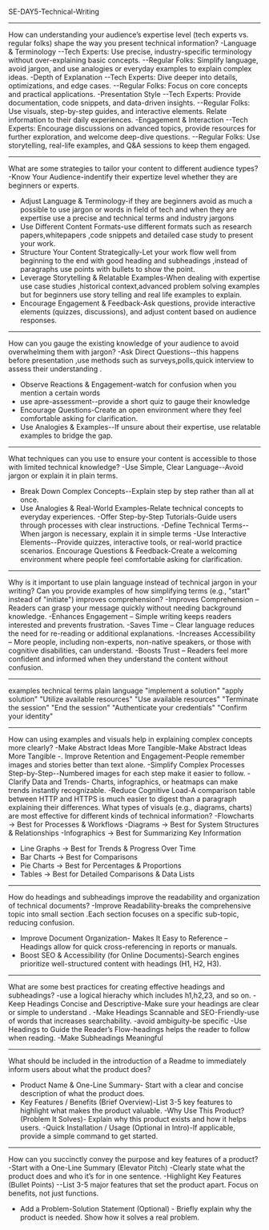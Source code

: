 SE-DAY5-Technical-Writing
****
How can understanding your audience’s expertise level (tech experts vs. regular folks) shape the way you present technical information?
-Language & Terminology
--Tech Experts: Use precise, industry-specific terminology without over-explaining basic concepts.
--Regular Folks: Simplify language, avoid jargon, and use analogies or everyday examples to explain complex ideas.
-Depth of Explanation
--Tech Experts: Dive deeper into details, optimizations, and edge cases. 
--Regular Folks: Focus on core concepts and practical applications.
-Presentation Style
--Tech Experts: Provide documentation, code snippets, and data-driven insights.
--Regular Folks: Use visuals, step-by-step guides, and interactive elements. Relate information to their daily experiences.
-Engagement & Interaction
--Tech Experts: Encourage discussions on advanced topics, provide resources for further exploration, and welcome deep-dive questions.
--Regular Folks: Use storytelling, real-life examples, and Q&A sessions to keep them engaged.

***
What are some strategies to tailor your content to different audience types?
-Know Your Audience-indentify  their expertize level whether they are beginners or experts.
- Adjust Language & Terminology-if they are beginners avoid as much a possible to use jargon or words in field of tech and when they are expertise use a precise and technical terms and industry jargons
-  Use Different Content Formats-use different formats such as research papers,whitepapers ,code snippets and detailed case study to present your work.
- Structure Your Content Strategically-Let your work flow well from beginning to the end with good heading and subheadings ,instead of paragraphs use points with bullets to show the point.
-  Leverage Storytelling & Relatable Examples-When dealing with expertise use case studies ,historical context,advanced problem solving examples but for beginners use story telling and real life examples to explain.
-  Encourage Engagement & Feedback-Ask questions, provide interactive elements (quizzes, discussions), and adjust content based on audience responses.
***  
How can you gauge the existing knowledge of your audience to avoid overwhelming them with jargon?
-Ask Direct Questions--this happens before presentation ,use methods such as surveys,polls,quick interview to assess their understanding .
- Observe Reactions & Engagement-watch for confusion when you mention a certain words
- use apre-assessment--provide a short quiz to gauge their knowledge
- Encourage Questions-Create an open environment where they feel comfortable asking for clarification.
- Use Analogies & Examples--If unsure about their expertise, use relatable examples to bridge the gap.
 
****
What techniques can you use to ensure your content is accessible to those with limited technical knowledge?
-Use Simple, Clear Language--Avoid jargon or explain it in plain terms.
- Break Down Complex Concepts--Explain step by step rather than all at once.
- Use Analogies & Real-World Examples-Relate technical concepts to everyday experiences.
-Offer Step-by-Step Tutorials-Guide users through processes with clear instructions.
-Define Technical Terms--When jargon is necessary, explain it in simple terms
-Use Interactive Elements--Provide quizzes, interactive tools, or real-world practice scenarios.
Encourage Questions & Feedback-Create a welcoming environment where people feel comfortable asking for clarification.

***
Why is it important to use plain language instead of technical jargon in your writing?
Can you provide examples of how simplifying terms (e.g., "start" instead of "initiate") improves comprehension?
-Improves Comprehension – Readers can grasp your message quickly without needing background knowledge.
-Enhances Engagement – Simple writing keeps readers interested and prevents frustration.
-Saves Time – Clear language reduces the need for re-reading or additional explanations.
-Increases Accessibility – More people, including non-experts, non-native speakers, or those with cognitive disabilities, can understand.
-Boosts Trust – Readers feel more confident and informed when they understand the content without confusion.
*****
examples
technical terms              plain language 
"implement a solution"      	"apply solution"
"Utilize available resources"  	"Use available resources"
"Terminate the session"            "End the session"
"Authenticate your credentials"      "Confirm your identity"



****
How can using examples and visuals help in explaining complex concepts more clearly?
-Make Abstract Ideas More Tangible-Make Abstract Ideas More Tangible
-. Improve Retention and Engagement-People remember images and stories better than text alone.
-Simplify Complex Processes Step-by-Step--Numbered images for each step make it easier to follow.
-Clarify Data and Trends- Charts, infographics, or heatmaps can make trends instantly recognizable.
-Reduce Cognitive Load-A comparison table between HTTP and HTTPS is much easier to digest than a paragraph explaining their differences.
What types of visuals (e.g., diagrams, charts) are most effective for different kinds of technical information?
-Flowcharts → Best for Processes & Workflows
-Diagrams → Best for System Structures & Relationships
-Infographics → Best for Summarizing Key Information
- Line Graphs → Best for Trends & Progress Over Time
- Bar Charts → Best for Comparisons
- Pie Charts → Best for Percentages & Proportions
-  Tables → Best for Detailed Comparisons & Data Lists


*****
How do headings and subheadings improve the readability and organization of technical documents?
-Improve Readability-breaks the comprehensive topic into small section .Each section focuses on a specific sub-topic, reducing confusion.
- Improve Document Organization- Makes It Easy to Reference – Headings allow for quick cross-referencing in reports or manuals.
- Boost SEO & Accessibility (for Online Documents)-Search engines prioritize well-structured content with headings (H1, H2, H3). 



*****
What are some best practices for creating effective headings and subheadings?
-use a logical hierachy which includes h1,h2,23, and so on.
-Keep Headings Concise and Descriptive-Make sure your headings are clear or simple to understand .
-Make Headings Scannable and SEO-Friendly-use of words that increases searchability.
-avoid ambiguity-be specific
-Use Headings to Guide the Reader’s Flow-headings helps the reader to follow when reading.
-Make Subheadings Meaningful
*****
What should be included in the introduction of a Readme to immediately inform users about what the product does?
- Product Name & One-Line Summary- Start with a clear and concise description of what the product does.
- Key Features / Benefits (Brief Overview)-List 3-5 key features to highlight what makes the product valuable.
-Why Use This Product? (Problem It Solves)- Explain why this product exists and how it helps users.
-Quick Installation / Usage (Optional in Intro)-If applicable, provide a simple command to get started.
*****
How can you succinctly convey the purpose and key features of a product?
-Start with a One-Line Summary (Elevator Pitch) -Clearly state what the product does and who it’s for in one sentence.
-Highlight Key Features (Bullet Points) --List 3-5 major features that set the product apart. Focus on benefits, not just functions.
- Add a Problem-Solution Statement (Optional) - Briefly explain why the product is needed.
Show how it solves a real problem.

